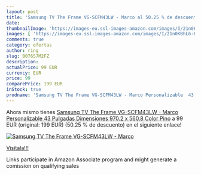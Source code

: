 ```yaml
---
layout: post
title: 'Samsung TV The Frame VG-SCFM43LW - Marco al 50.25 % de descuento'
date: 
thumbnailImage: 'https://images-eu.ssl-images-amazon.com/images/I/21n0KBhL6-L._SL200_.jpg'
images: [ 'https://images-eu.ssl-images-amazon.com/images/I/21n0KBhL6-L._SL200_.jpg' ]
comments: true
category: ofertas
author: ring
slug: B07657M2FZ
description:
actualPrice: 99 EUR
currency: EUR
price: 99
comparePrice: 199 EUR
inStock: true
prodname: 'Samsung TV The Frame VG-SCFM43LW - Marco Personalizable  43 Pulgadas  Dimensiones 970.2 x 560.8  Color Pino'
---
```


Ahora mismo tienes [Samsung TV The Frame VG-SCFM43LW - Marco Personalizable  43 Pulgadas  Dimensiones 970.2 x 560.8  Color Pino](https://www.amazon.es/dp/B07657M2FZ/?tag=tolees-21) a 99 EUR (original: 199 EUR) (50.25 %  de descuento) en el siguiente enlace!

[![Samsung TV The Frame VG-SCFM43LW - Marco](https://images-eu.ssl-images-amazon.com/images/I/21n0KBhL6-L._SL200_.jpg)](https://www.amazon.es/dp/B07657M2FZ/?tag=tolees-21)

[Visítala!!!](https://www.amazon.es/dp/B07657M2FZ/?tag=tolees-21)

Links participate in Amazon Associate program and might generate a comission on qualifying sales
